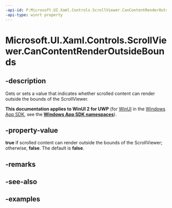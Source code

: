 ```yaml
---
-api-id: P:Microsoft.UI.Xaml.Controls.ScrollViewer.CanContentRenderOutsideBounds
-api-type: winrt property
---
```


<!-- Property syntax.
public bool CanContentRenderOutsideBounds { get;  set; }
-->

# Microsoft.UI.Xaml.Controls.ScrollViewer.CanContentRenderOutsideBounds

## -description

Gets or sets a value that indicates whether scrolled content can render outside the bounds of the ScrollViewer.

**This documentation applies to WinUI 2 for UWP** (for [WinUI](/windows/apps/winui/winui3/) in the [Windows App SDK](/windows/apps/windows-app-sdk/), see the **[Windows App SDK namespaces](/windows/windows-app-sdk/api/winrt/)**).

## -property-value

**true** if scrolled content can render outside the bounds of the ScrollViewer; otherwise, **false**. The default is **false**.

## -remarks

## -see-also

## -examples

